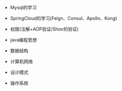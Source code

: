 - Mysql的学习

-  SpringCloud的学习(Feign、Consul、Apollo、Kong)

-  权限(注解+AOP验证/Shior的验证)

-  java编程思想

-  数据结构

-  计算机网络

-  设计模式

-  操作系统
